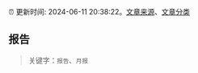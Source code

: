 :alarm_clock: 更新时间: 2024-06-11 20:38:22。[文章来源](/README.md)、[文章分类](/TAGS.md)

## 报告


> 关键字：`报告`、`月报`



